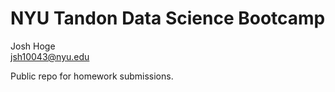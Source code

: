 # NYU Tandon Data Science Bootcamp  
  
Josh Hoge  
[jsh10043@nyu.edu](mailto:jsh10043@nyu.edu)  
  
Public repo for homework submissions.
